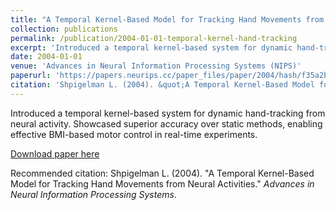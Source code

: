 ```yaml
---
title: "A Temporal Kernel-Based Model for Tracking Hand Movements from Neural Activities"
collection: publications
permalink: /publication/2004-01-01-temporal-kernel-hand-tracking
excerpt: 'Introduced a temporal kernel-based system for dynamic hand-tracking from neural activity. Showcased superior accuracy over static methods, enabling effective BMI-based motor control in real-time experiments.'
date: 2004-01-01
venue: 'Advances in Neural Information Processing Systems (NIPS)'
paperurl: 'https://papers.neurips.cc/paper_files/paper/2004/hash/f35a2bc72dfdc2aae569a0c7370bd7f5-Abstract.html'
citation: 'Shpigelman L. (2004). &quot;A Temporal Kernel-Based Model for Tracking Hand Movements from Neural Activities.&quot; <i>Advances in Neural Information Processing Systems</i>.'
---
```

Introduced a temporal kernel-based system for dynamic hand-tracking from neural activity. Showcased superior accuracy over static methods, enabling effective BMI-based motor control in real-time experiments.

[Download paper here](https://papers.neurips.cc/paper_files/paper/2004/hash/f35a2bc72dfdc2aae569a0c7370bd7f5-Abstract.html)

Recommended citation: Shpigelman L. (2004). "A Temporal Kernel-Based Model for Tracking Hand Movements from Neural Activities." <i>Advances in Neural Information Processing Systems</i>.